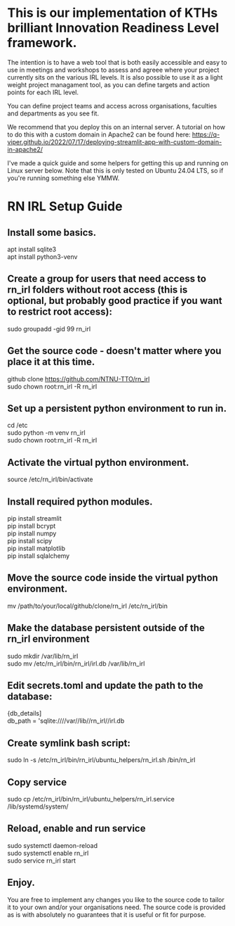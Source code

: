 # This is our implementation of KTHs brilliant Innovation Readiness Level framework.

The intention is to have a web tool that is both easily accessible and easy to use in meetings and workshops to assess and agreee where your project currently sits on the various IRL levels.
It is also possible to use it as a light weight project managament tool, as you can define targets and action points for each IRL level.

You can define project teams and access across organisations, faculties and departments as you see fit.

We recommend that you deploy this on an internal server.
A tutorial on how to do this with a custom domain in Apache2 can be found here:
https://q-viper.github.io/2022/07/17/deploying-streamlit-app-with-custom-domain-in-apache2/

I've made a quick guide and some helpers for getting this up and running on Linux server below. 
Note that this is only tested on Ubuntu 24.04 LTS, so if you're running something else YMMW.

# RN IRL Setup Guide

## Install some basics.
apt install sqlite3  
apt install python3-venv  

## Create a group for users that need access to rn_irl folders without root access (this is optional, but probably good practice if you want to restrict root access):
sudo groupadd -gid 99 rn_irl

## Get the source code - doesn't matter where you place it at this time.
github clone https://github.com/NTNU-TTO/rn_irl  
sudo chown root:rn_irl -R rn_irl  

## Set up a persistent python environment to run in.
cd /etc  
sudo python -m venv rn_irl  
sudo chown root:rn_irl -R rn_irl  

## Activate the virtual python environment.
source /etc/rn_irl/bin/activate  

## Install required python modules.
pip install streamlit  
pip install bcrypt  
pip install numpy  
pip install scipy  
pip install matplotlib  
pip install sqlalchemy  

## Move the source code inside the virtual python environment.
mv /path/to/your/local/github/clone/rn_irl /etc/rn_irl/bin  

## Make the database persistent outside of the rn_irl environment
sudo mkdir /var/lib/rn_irl  
sudo mv /etc/rn_irl/bin/rn_irl/irl.db /var/lib/rn_irl  

## Edit secrets.toml and update the path to the database:
{db_details]  
db_path = 'sqlite:////var//lib//rn_irl//irl.db  

## Create symlink bash script:
sudo ln -s /etc/rn_irl/bin/rn_irl/ubuntu_helpers/rn_irl.sh /bin/rn_irl  

## Copy service
sudo cp /etc/rn_irl/bin/rn_irl/ubuntu_helpers/rn_irl.service /lib/systemd/system/  

## Reload, enable and run service
sudo systemctl daemon-reload  
sudo systemctl enable rn_irl  
sudo service rn_irl start  

## Enjoy.

You are free to implement any changes you like to the source code to tailor it to your own and/or your organisations need.
The source code is provided as is with absolutely no guarantees that it is useful or fit for purpose.

